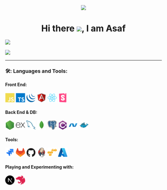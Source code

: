<div id="header" align="center">
  <img src="https://media.giphy.com/media/HUE4sDmjViSkKqLY77/giphy.gif" width="150" />
  <h1>
    Hi there
    <img src="https://media.giphy.com/media/hvRJCLFzcasrR4ia7z/giphy.gif" width="30px"/>, I am Asaf
  </h1>
</div>

<a href="https://www.linkedin.com/in/barasaf/" target=”_blank”>
  <img src="https://img.shields.io/badge/LinkedIn-blue?logo=linkedin&logoColor=white&style=for-the-badge" />
</a>

![](https://komarev.com/ghpvc/?username=b-asaf)

---
### 🛠️: Languages and Tools:

#### Front End:
<div>
  <img src="https://github.com/devicons/devicon/blob/master/icons/javascript/javascript-plain.svg" width="30" height="30" alt="JS" title="JS" />
  <img src="https://github.com/devicons/devicon/blob/master/icons/typescript/typescript-plain.svg" width="30" height="30" alt="TS" title="TS" />
  <img src="https://github.com/devicons/devicon/blob/master/icons/jquery/jquery-original.svg" width="30" height="30" alt="jQuery" title="jQuery" />
  <img src="https://github.com/devicons/devicon/blob/master/icons/angularjs/angularjs-original.svg" width="30" height="30" alt="AngularJs" title="AngularJs" />
  <img src="https://github.com/devicons/devicon/blob/master/icons/react/react-original.svg" width="30" height="30" alt="React & React-Native" title="React & React-Native" />
  <img src="https://github.com/devicons/devicon/blob/master/icons/storybook/storybook-original.svg" width="30" height="30" alt=="Storybook" title="Storybook" />
</div>

#### Back End & DB:
<div>
  <img src="https://github.com/devicons/devicon/blob/master/icons/nodejs/nodejs-original.svg" width="30" height="30" alt="NodeJs" title="NodeJs" />
  <img src="https://github.com/devicons/devicon/blob/master/icons/express/express-original.svg" width="30" height="30" alt="ExpressJs" title="ExpressJs" />
  <img src="https://github.com/devicons/devicon/blob/master/icons/mysql/mysql-original.svg" width="30" height="30" alt="MySql" title="MySql" />
  <img src="https://github.com/devicons/devicon/blob/master/icons/mongodb/mongodb-original.svg" width="30" height="30" alt="MongoDB" title="MongoDB" />
  
  <img src="https://github.com/devicons/devicon/blob/master/icons/postgresql/postgresql-original.svg" width="30" height="30" alt="PostgreSql" title="PostgreSql" />
  <img src="https://github.com/devicons/devicon/blob/master/icons/csharp/csharp-original.svg" width="30" height="30" alt="C#" title="C#" />
  <img src="https://github.com/devicons/devicon/blob/master/icons/dot-net/dot-net-original.svg" width="30" height="30" alt="ASP .Net & .Net Core" title="ASP .Net & .Net Core" />
  <img src="https://github.com/devicons/devicon/blob/master/icons/docker/docker-original.svg" width="30" height="30" alt="Docker" title="Docker" />
</div>

#### Tools:
<div>
  <img src="https://github.com/devicons/devicon/blob/master/icons/jira/jira-original.svg" width="30" height="30" alt="Jira" title="Jira" />
  <img src="https://github.com/devicons/devicon/blob/master/icons/gitlab/gitlab-original.svg" width="30" height="30" alt="GitLab" title="GitLab" />
  <img src="https://github.com/devicons/devicon/blob/master/icons/github/github-original.svg" width="30" height="30" alt="GitHub" title="GitHub" />
  <img src="https://github.com/devicons/devicon/blob/master/icons/jenkins/jenkins-original.svg" width="30" height="30" alt="Jenkins" title="Jenkins" />
  <img src="https://github.com/devicons/devicon/blob/master/icons/amazonwebservices/amazonwebservices-original.svg" width="30" height="30" alt="AWS" title="AWS" />
  <img src="https://github.com/devicons/devicon/blob/master/icons/azure/azure-original.svg" width="30" height="30" alt="Azure DevOps" title="Azure DevOps" />
</div>

#### Playing and Experimenting with:
<div>
  <img src="https://github.com/devicons/devicon/blob/master/icons/nextjs/nextjs-original.svg" width="30" height="30" alt="NextJs" title="NextJs" />
  <img src="https://github.com/devicons/devicon/blob/master/icons/nestjs/nestjs-plain.svg" width="30" height="30" alt="NestJs" title="NestJs" />
</div>

<!--
**b-asaf/b-asaf** is a ✨ _special_ ✨ repository because its `README.md` (this file) appears on your GitHub profile.

how to create/update the readme file: https://www.sitepoint.com/github-profile-readme/

Top Langs:
 -> [![Top Langs](https://github-readme-stats.vercel.app/api/top-langs/?username=b-asaf&layout=compact&theme=vision-friendly-dark)](https://github.com/anuraghazra/github-readme-stats)
-> additional examples for stats: https://github.com/Rishabh062/Rishabh062?tab=readme-ov-file

-> https://github.com/abhisheknaiidu/awesome-github-profile-readme

Here are some ideas to get you started:

- 🔭 I’m currently working on ...
- 🌱 I’m currently learning ...
- 👯 I’m looking to collaborate on ...
- 🤔 I’m looking for help with ...
- 💬 Ask me about ...
- 📫 How to reach me: ...
- 😄 Pronouns: ...
- ⚡ Fun fact: ...
-->
